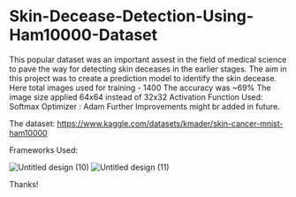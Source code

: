 # Skin-Decease-Detection-Using-Ham10000-Dataset

This popular dataset was an important assest in the field of medical science to pave the way for detecting skin deceases in the earlier stages. The aim in this project was to create a prediction model to identify the skin decease. 
Here total images used for training - 1400 
The accuracy was ~69%
The image size applied 64x64 instead of 32x32
Activation Function Used: Softmax
Optimizer : Adam
Further Improvements might br added in future.

The dataset: https://www.kaggle.com/datasets/kmader/skin-cancer-mnist-ham10000

Frameworks Used:

![Untitled design (10)](https://github.com/ML-Tigers/Skin-Decease-Detection-Using-Ham10000-Dataset/assets/34673269/836eaa30-945c-4584-bc7b-652b83ff3ba8)
![Untitled design (11)](https://github.com/ML-Tigers/Skin-Decease-Detection-Using-Ham10000-Dataset/assets/34673269/dc1cf271-d611-413b-a0a7-6100558aa2be)



Thanks!
